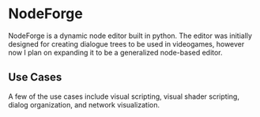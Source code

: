 # NodeForge
NodeForge is a dynamic node editor built in python. The editor was initially designed for creating dialogue trees to be used in videogames, however now I plan on expanding it to be a generalized node-based editor.
## Use Cases
A few of the use cases include visual scripting, visual shader scripting, dialog organization, and network visualization. 
